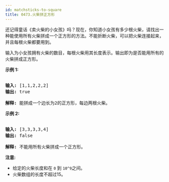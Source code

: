 ```yaml
---
id: matchsticks-to-square
title: 0473.火柴拼正方形
---
```

还记得童话《卖火柴的小女孩》吗？现在，你知道小女孩有多少根火柴，请找出一种能使用所有火柴拼成一个正方形的方法。不能折断火柴，可以把火柴连接起来，并且每根火柴都要用到。

输入为小女孩拥有火柴的数目，每根火柴用其长度表示。输出即为是否能用所有的火柴拼成正方形。

**示例 1:**


<pre><br/><strong>输入:</strong> [1,1,2,2,2]<br/><strong>输出:</strong> true<br/><br/><strong>解释:</strong> 能拼成一个边长为2的正方形，每边两根火柴。<br/></pre>

**示例 2:**


<pre><br/><strong>输入:</strong> [3,3,3,3,4]<br/><strong>输出:</strong> false<br/><br/><strong>解释:</strong> 不能用所有火柴拼成一个正方形。<br/></pre>

**注意:**

- 给定的火柴长度和在 <code>0</code> 到 <code>10^9</code>之间。
- 火柴数组的长度不超过15。